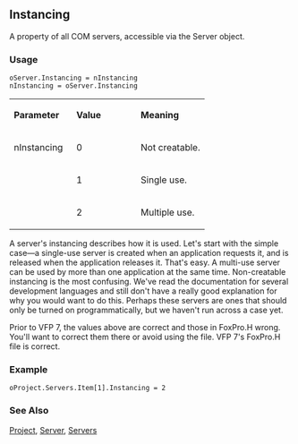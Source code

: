 ## Instancing

A property of all COM servers, accessible via the Server object.

### Usage

```foxpro
oServer.Instancing = nInstancing
nInstancing = oServer.Instancing
```
<table>
<tr>
  <td width="32%" valign="top">
  <p><b>Parameter</b></p>
  </td>
  <td width="23%" valign="top">
  <p><b>Value</b></p>
  </td>
  <td width="45%" valign="top">
  <p><b>Meaning</b></p>
  </td>
 </tr>
<tr>
  <td width="32%" rowspan="3" valign="top">
  <p>nInstancing</p>
  </td>
  <td width="23%" valign="top">
  <p>0</p>
  </td>
  <td width="45%" valign="top">
  <p>Not creatable.</p>
  </td>
 </tr>
<tr>
  <td width="33%" valign="top">
  <p>1</p>
  </td>
  <td width="67%" valign="top">
  <p>Single use.</p>
  </td>
 </tr>
<tr>
  <td width="33%" valign="top">
  <p>2</p>
  </td>
  <td width="67%" valign="top">
  <p>Multiple use.</p>
  </td>
 </tr>
</table>

A server's instancing describes how it is used. Let's start with the simple case&mdash;a single-use server is created when an application requests it, and is released when the application releases it. That's easy. A multi-use server can be used by more than one application at the same time. Non-creatable instancing is the most confusing. We've read the documentation for several development languages and still don't have a really good explanation for why you would want to do this. Perhaps these servers are ones that should only be turned on programmatically, but we haven't run across a case yet.

Prior to VFP 7, the values above are correct and those in FoxPro.H wrong. You'll want to correct them there or avoid using the file. VFP 7's FoxPro.H file is correct.

### Example

```foxpro
oProject.Servers.Item[1].Instancing = 2
```
### See Also

[Project](s4g730.md), [Server](s4g756.md), [Servers](s4g754.md)